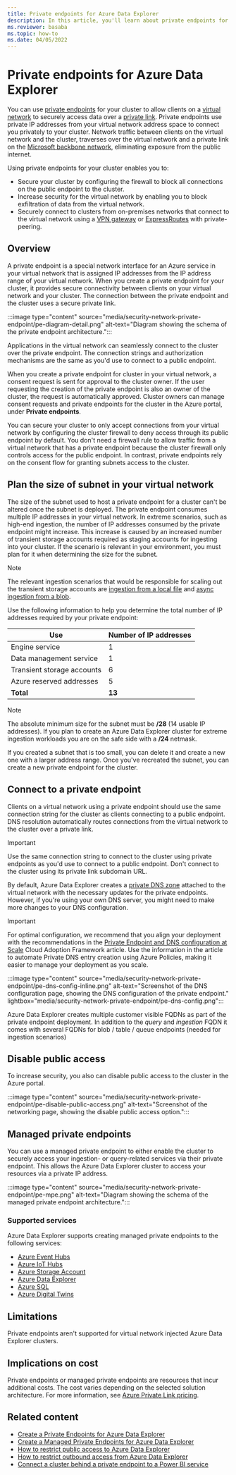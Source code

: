 ```yaml
---
title: Private endpoints for Azure Data Explorer
description: In this article, you'll learn about private endpoints for Azure Data Explorer.
ms.reviewer: basaba
ms.topic: how-to
ms.date: 04/05/2022
---
```


# Private endpoints for Azure Data Explorer

You can use [private endpoints](/azure/private-link/private-endpoint-overview) for your cluster to allow clients on a [virtual network](/azure/virtual-network/virtual-networks-overview) to securely access data over a [private link](/azure/private-link/private-link-overview). Private endpoints use private IP addresses from your virtual network address space to connect you privately to your cluster. Network traffic between clients on the virtual network and the cluster, traverses over the virtual network and a private link on the [Microsoft backbone network](/azure/networking/microsoft-global-network), eliminating exposure from the public internet.

Using private endpoints for your cluster enables you to:

* Secure your cluster by configuring the firewall to block all connections on the public endpoint to the cluster.
* Increase security for the virtual network by enabling you to block exfiltration of data from the virtual network.
* Securely connect to clusters from on-premises networks that connect to the virtual network using a [VPN gateway](/azure/vpn-gateway/vpn-gateway-about-vpngateways) or [ExpressRoutes](/azure/expressroute/expressroute-locations) with private-peering.

## Overview

A private endpoint is a special network interface for an Azure service in your virtual network that is assigned IP addresses from the IP address range of your virtual network. When you create a private endpoint for your cluster, it provides secure connectivity between clients on your virtual network and your cluster. The connection between the private endpoint and the cluster uses a secure private link.

:::image type="content" source="media/security-network-private-endpoint/pe-diagram-detail.png" alt-text="Diagram showing the schema of the private endpoint architecture.":::

Applications in the virtual network can seamlessly connect to the cluster over the private endpoint. The connection strings and authorization mechanisms are the same as you'd use to connect to a public endpoint.

When you create a private endpoint for cluster in your virtual network, a consent request is sent for approval to the cluster owner. If the user requesting the creation of the private endpoint is also an owner of the cluster, the request is automatically approved. Cluster owners can manage consent requests and private endpoints for the cluster in the Azure portal, under **Private endpoints**.

You can secure your cluster to only accept connections from your virtual network by configuring the cluster firewall to deny access through its public endpoint by default. You don't need a firewall rule to allow traffic from a virtual network that has a private endpoint because the cluster firewall only controls access for the public endpoint. In contrast, private endpoints rely on the consent flow for granting subnets access to the cluster.

## Plan the size of subnet in your virtual network

The size of the subnet used to host a private endpoint for a cluster can't be altered once the subnet is deployed. The private endpoint consumes multiple IP addresses in your virtual network. In extreme scenarios, such as high-end ingestion, the number of IP addresses consumed by the private endpoint might increase. This increase is caused by an increased number of transient storage accounts required as staging accounts for ingesting into your cluster. If the scenario is relevant in your environment, you must plan for it when determining the size for the subnet.

> [!NOTE]
> The relevant ingestion scenarios that would be responsible for scaling out the transient storage accounts are [ingestion from a local file](/kusto/api/netfx/kusto-ingest-client-examples?view=azure-data-explorer&preserve-view=true#ingest-from-local-file) and [async ingestion from a blob](/kusto/api/netfx/kusto-ingest-client-examples?view=azure-data-explorer&preserve-view=true#async-ingestion-from-a-single-azure-blob).

Use the following information to help you determine the total number of IP addresses required by your private endpoint:

| Use | Number of IP addresses |
| --- | --- |
| Engine service | 1 |
| Data management service | 1 |
| Transient storage accounts | 6 |
| Azure reserved addresses | 5 |
| **Total** | **13** |

> [!NOTE]
> The absolute minimum size for the subnet must be **/28** (14 usable IP addresses). If you plan to create an Azure Data Explorer cluster for extreme ingestion workloads you are on the safe side with a **/24** netmask.

If you created a subnet that is too small, you can delete it and create a new one with a larger address range. Once you've recreated the subnet, you can create a new private endpoint for the cluster.

## Connect to a private endpoint

Clients on a virtual network using a private endpoint should use the same connection string for the cluster as clients connecting to a public endpoint. DNS resolution automatically routes connections from the virtual network to the cluster over a private link.

> [!IMPORTANT]
> Use the same connection string to connect to the cluster using private endpoints as you'd use to connect to a public endpoint. Don't connect to the cluster using its private link subdomain URL.

By default, Azure Data Explorer creates a [private DNS zone](/azure/dns/private-dns-overview) attached to the virtual network with the necessary updates for the private endpoints. However, if you're using your own DNS server, you might need to make more changes to your DNS configuration.

> [!IMPORTANT]
> For optimal configuration, we recommend that you align your deployment with the recommendations in the [Private Endpoint and DNS configuration at Scale](/azure/cloud-adoption-framework/ready/azure-best-practices/private-link-and-dns-integration-at-scale) Cloud Adoption Framework article. Use the information in the article to automate Private DNS entry creation using Azure Policies, making it easier to manage your deployment as you scale.

:::image type="content" source="media/security-network-private-endpoint/pe-dns-config-inline.png" alt-text="Screenshot of the DNS configuration page, showing the DNS configuration of the private endpoint." lightbox="media/security-network-private-endpoint/pe-dns-config.png":::

Azure Data Explorer creates multiple customer visible FQDNs as part of the private endpoint deployment. In addition to the *query* and *ingestion* FQDN it comes with several FQDNs for blob / table / queue endpoints (needed for ingestion scenarios)

## Disable public access

To increase security, you also can disable public access to the cluster in the Azure portal.

:::image type="content" source="media/security-network-private-endpoint/pe-disable-public-access.png" alt-text="Screenshot of the networking page, showing the disable public access option.":::

## Managed private endpoints

You can use a managed private endpoint to either enable the cluster to securely access your ingestion- or query-related services via their private endpoint. This allows the Azure Data Explorer cluster to access your resources via a private IP address.

:::image type="content" source="media/security-network-private-endpoint/pe-mpe.png" alt-text="Diagram showing the schema of the managed private endpoint architecture.":::

### Supported services

Azure Data Explorer supports creating managed private endpoints to the following services:

* [Azure Event Hubs](/azure/event-hubs/event-hubs-about)
* [Azure IoT Hubs](/azure/iot-hub/iot-concepts-and-iot-hub)
* [Azure Storage Account](/azure/storage/blobs/storage-blobs-overview)
* [Azure Data Explorer](data-explorer-overview.md)
* [Azure SQL](/azure/azure-sql/azure-sql-iaas-vs-paas-what-is-overview)
* [Azure Digital Twins](/azure/digital-twins/overview)

## Limitations

Private endpoints aren't supported for virtual network injected Azure Data Explorer clusters.

## Implications on cost

Private endpoints or managed private endpoints are resources that incur additional costs. The cost varies depending on the selected solution architecture. For more information, see [Azure Private Link pricing](https://azure.microsoft.com/pricing/details/private-link/).

## Related content

* [Create a Private Endpoints for Azure Data Explorer](security-network-private-endpoint-create.md)
* [Create a Managed Private Endpoints for Azure Data Explorer](security-network-managed-private-endpoint-create.md)
* [How to restrict public access to Azure Data Explorer](security-network-restrict-public-access.md)
* [How to restrict outbound access from Azure Data Explorer](security-network-restrict-outbound-access.md)
* [Connect a cluster behind a private endpoint to a Power BI service](power-bi-private-endpoint.md)
